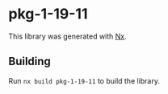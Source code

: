 # pkg-1-19-11

This library was generated with [Nx](https://nx.dev).

## Building

Run `nx build pkg-1-19-11` to build the library.
